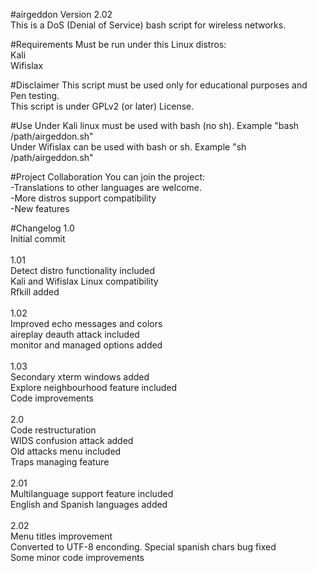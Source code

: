#airgeddon
Version 2.02<br>
This is a DoS (Denial of Service) bash script for wireless networks.<br>

#Requirements
Must be run under this Linux distros:<br>
Kali<br>
Wifislax<br>

#Disclaimer
This script must be used only for educational purposes and Pen testing.<br>
This script is under GPLv2 (or later) License.<br>

#Use
Under Kali linux must be used with bash (no sh). Example "bash /path/airgeddon.sh"<br>
Under Wifislax can be used with bash or sh. Example "sh /path/airgeddon.sh"<br>

#Project Collaboration
You can join the project:<br>
-Translations to other languages are welcome.<br>
-More distros support compatibility<br>
-New features<br>

#Changelog
1.0<br>
Initial commit<br>
<br>
1.01<br>
Detect distro functionality included<br>
Kali and Wifislax Linux compatibility<br>
Rfkill added<br>
<br>
1.02<br>
Improved echo messages and colors<br>
aireplay deauth attack included<br>
monitor and managed options added<br>
<br>
1.03<br>
Secondary xterm windows added<br>
Explore neighbourhood feature included<br>
Code improvements<br>
<br>
2.0<br>
Code restructuration<br>
WIDS confusion attack added<br>
Old attacks menu included<br>
Traps managing feature<br>
<br>
2.01<br>
Multilanguage support feature included<br>
English and Spanish languages added<br>
<br>
2.02<br>
Menu titles improvement<br>
Converted to UTF-8 enconding. Special spanish chars bug fixed<br>
Some minor code improvements<br>